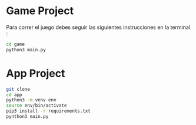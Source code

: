 # Game Project 

Para correr el juego debes seguir las siguientes instrucciones en la terminal :

```sh
cd game
python3 main.py
```

# App Project 

```sh
git clone
cd app 
python3 -m venv env
source env/bin/activate
pip3 install -r requirements.txt
pynthon3 main.py
```